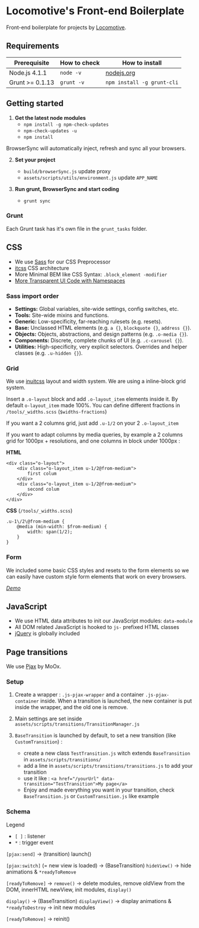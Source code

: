 Locomotive's Front-end Boilerplate
==================================

Front-end boilerplate for projects by [Locomotive][locomtl].

## Requirements

| Prerequisite    | How to check  | How to install                   |
| --------------- | ------------- | -------------------------------- |
| Node.js 4.1.1   | `node -v`     | [nodejs.org](https://nodejs.org) |
| Grunt >= 0.1.13 | `grunt -v`    | `npm install -g grunt-cli`       |

## Getting started

1.  **Get the latest node modules**
    -  `npm install -g npm-check-updates`
    -  `npm-check-updates -u`
    -  `npm install`

BrowserSync will automatically inject, refresh and sync all your browsers.

2.	**Set your project**
	-	`build/browserSync.js` update proxy
	-	`assets/scripts/utils/environment.js` update `APP_NAME`

3.  **Run grunt, BrowserSync and start coding**
    -   `grunt sync`

### Grunt

Each Grunt task has it's own file in the `grunt_tasks` folder.


## CSS

-   We use [Sass](http://sass-lang.com) for our CSS Preprocessor
-   [itcss](http://itcss.io) CSS architecture
-   More Minimal BEM like CSS Syntax: `.block_element -modifier`
-   [More Transparent UI Code with Namespaces](http://csswizardry.com/2015/03/more-transparent-ui-code-with-namespaces)

### Sass import order

*   **Settings:** Global variables, site-wide settings, config switches, etc.
*   **Tools:** Site-wide mixins and functions.
*   **Generic:** Low-specificity, far-reaching rulesets (e.g. resets).
*   **Base:** Unclassed HTML elements (e.g. `a {}`, `blockquote {}`, `address {}`).
*   **Objects:** Objects, abstractions, and design patterns (e.g. `.o-media {}`).
*   **Components:** Discrete, complete chunks of UI (e.g. `.c-carousel {}`).
*   **Utilities:** High-specificity, very explicit selectors. Overrides and helper
  classes (e.g. `.u-hidden {}`).

### Grid
We use [inuitcss](https://github.com/inuitcss/inuitcss/tree/6eb574fa604481ffa36272e6034e77467334ec50) layout and width system. We are using a inline-block grid system.

Insert a `.o-layout` block and add `.o-layout_item` elements inside it. By default `o-layout_item` made 100%.
You can define different fractions in `/tools/_widths.scss` (`$widths-fractions`)

If you want a 2 columns grid, just add `.u-1/2` on your 2 `.o-layout_item`

If you want to adapt columns by media queries, by example a 2 columns grid for 1000px + resolutions, and one columns in block under 1000px :

**HTML** 
```
<div class="o-layout">
	<div class="o-layout_item u-1/2@from-medium">
		first colum
	</div>
	<div class="o-layout_item u-1/2@from-medium">
		second colum
	</div>
</div>
```

**CSS** (`/tools/_widths.scss`)
```
.u-1\/2\@from-medium {
	@media (min-width: $from-medium) {
    	width: span(1/2);
    }
}
```



### Form

We included some basic CSS styles and resets to the form elements so we can easily have custom style form elements that work on every browsers.

*[Demo][demo-form]*

## JavaScript

-   We use HTML data attributes to init our JavaScript modules: `data-module`
-   All DOM related JavaScript is hooked to `js-` prefixed HTML classes
-   [jQuery](https://jquery.com) is globally included

[locomtl]:   https://locomotive.ca
[demo-grid]: https://codepen.io/AntoineBoulanger/pen/EaLNxe
[demo-form]: https://codepen.io/AntoineBoulanger/pen/uBJmi

## Page transitions
We use [Pjax](https://github.com/MoOx/pjax) by MoOx.

### Setup
1.	Create a wrapper : `.js-pjax-wrapper` and a container `.js-pjax-container` inside. When a transition is launched, the new container is put inside the wrapper, and the old one is remove.

2.	Main settings are set inside `assets/scripts/transitions/TransitionManager.js`

3.	`BaseTransition` is launched by default, to set a new transition (like `CustomTransition`) :
	-	create a new class `TestTransition.js` witch extends `BaseTransition` in `assets/scripts/transitions/`
	-	add a line in `assets/scripts/transitions/transitions.js` to add your transition
	-	use it like : `<a href="/yourUrl" data-transition="TestTransition">My page</a>`
	-	Enjoy and made everything you want in your transition, check `BaseTransition.js` or `CustomTransition.js` like example

### Schema

Legend
-	`[ ]` : listener
-	`*`   : trigger event

`[pjax:send]` -> (transition) launch()

`[pjax:switch]` (= new view is loaded) -> (BaseTransition) `hideView()` -> hide animations & `*readyToRemove`

`[readyToRemove]` -> `remove()` -> delete modules, remove oldView from the DOM, innerHTML newView, init modules, `display()`

`display()` -> (BaseTransition) `displayView()` -> display animations & `*readyToDestroy`
          -> init new modules

`[readyToRemove]` -> reinit()